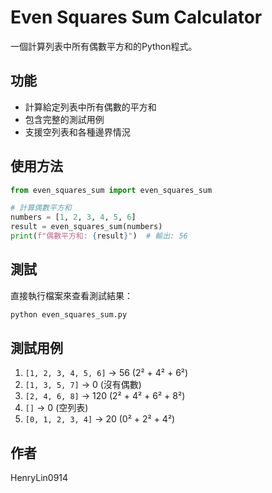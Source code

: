 # Even Squares Sum Calculator

一個計算列表中所有偶數平方和的Python程式。

## 功能

- 計算給定列表中所有偶數的平方和
- 包含完整的測試用例
- 支援空列表和各種邊界情況

## 使用方法

```python
from even_squares_sum import even_squares_sum

# 計算偶數平方和
numbers = [1, 2, 3, 4, 5, 6]
result = even_squares_sum(numbers)
print(f"偶數平方和: {result}")  # 輸出: 56
```

## 測試

直接執行檔案來查看測試結果：

```bash
python even_squares_sum.py
```

## 測試用例

1. `[1, 2, 3, 4, 5, 6]` → 56 (2² + 4² + 6²)
2. `[1, 3, 5, 7]` → 0 (沒有偶數)
3. `[2, 4, 6, 8]` → 120 (2² + 4² + 6² + 8²)
4. `[]` → 0 (空列表)
5. `[0, 1, 2, 3, 4]` → 20 (0² + 2² + 4²)

## 作者

HenryLin0914
